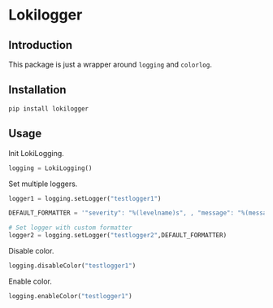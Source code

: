 # Lokilogger

## Introduction

This package is just a wrapper around `logging` and `colorlog`.

## Installation

```shell
pip install lokilogger
```

## Usage

Init LokiLogging.

```python
logging = LokiLogging()
```

Set multiple loggers.

```python
logger1 = logging.setLogger("testlogger1")

DEFAULT_FORMATTER = '"severity": "%(levelname)s", , "message": "%(message)s"'

# Set logger with custom formatter
logger2 = logging.setLogger("testlogger2",DEFAULT_FORMATTER)
```

Disable color.

```python
logging.disableColor("testlogger1")
```

Enable color.

```python
logging.enableColor("testlogger1")
```
